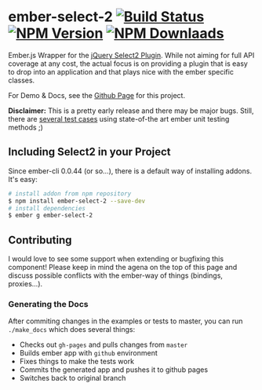 # ember-select-2 [![Build Status](http://img.shields.io/travis/iStefo/ember-select-2.svg?style=flat-square)](https://travis-ci.org/iStefo/ember-select-2) [![NPM Version](http://img.shields.io/npm/v/ember-select-2.svg?style=flat-square)](https://www.npmjs.org/package/ember-select-2) [![NPM Downlaads](http://img.shields.io/npm/dm/ember-select-2.svg?style=flat-square)](https://www.npmjs.org/package/ember-select-2)
Ember.js Wrapper for the [jQuery Select2 Plugin](http://ivaynberg.github.io/select2/). While not aiming for full API coverage at any cost, the actual focus is on providing a plugin that is easy to drop into an application and that plays nice with the ember specific classes. 

For Demo & Docs, see the [Github Page](https://istefo.github.io/ember-select-2/) for this project.

**Disclaimer:** This is a pretty early release and there may be major bugs. Still, there are [several test cases](http://istefo.github.io/ember-select-2/test/?module=Select2Component) using state-of-the art ember unit testing methods ;)

## Including Select2 in your Project
Since ember-cli 0.0.44 (or so...), there is a default way of installing addons. It's easy:

```sh
# install addon from npm repository
$ npm install ember-select-2 --save-dev
# install dependencies
$ ember g ember-select-2
```

## Contributing
I would love to see some support when extending or bugfixing this component! Please keep in mind the agena on the top of this page and discuss possible conflicts with the ember-way of things (bindings, proxies...).

### Generating the Docs
After commiting changes in the examples or tests to master, you can run `./make_docs` which does several things:

* Checks out `gh-pages` and pulls changes from `master`
* Builds ember app with `github` environment
* Fixes things to make the tests work
* Commits the generated app and pushes it to github pages
* Switches back to original branch